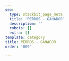 ```yaml
---
seo:
  type: stackbit_page_meta
  title: 'PERROS - GANADOR'
  description: ''
  robots: []
  extra: []
template: category
title: PERROS - GANADOR
order: '009'

---
```

